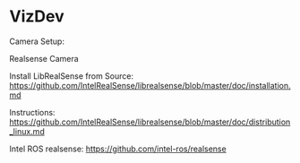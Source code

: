 # VizDev

Camera Setup: 

Realsense Camera 

Install LibRealSense from Source: https://github.com/IntelRealSense/librealsense/blob/master/doc/installation.md 

Instructions: https://github.com/IntelRealSense/librealsense/blob/master/doc/distribution_linux.md

Intel ROS realsense: https://github.com/intel-ros/realsense

